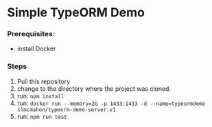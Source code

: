 Simple TypeORM Demo
===

### Prerequisites:  
* install Docker 

### Steps
1. Pull this repository
2. change to the directory where the project was cloned.
3. run: ```npm install```
4. run: ```docker run --memory=2G -p 1433:1433 -d --name=typeormdemo slmcmahon/typeorm-demo-server:v1```
5. run: ```npm run test```
